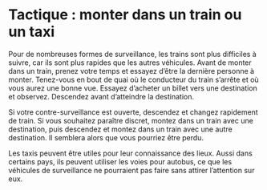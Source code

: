 [Title]: # (Tactique : monter dans un train ou un taxi)
[Order]: # (9)

# Tactique : monter dans un train ou un taxi


Pour de nombreuses formes de surveillance, les trains sont plus difficiles à suivre, car ils sont plus rapides que les autres véhicules. Avant de monter dans un train, prenez votre temps et essayez d’être la dernière personne à monter. Tenez-vous en bout de quai où le conducteur du train s’arrête et où vous aurez une bonne vue. Essayez d’acheter un billet vers une destination et observez. Descendez avant d’atteindre la destination.

Si votre contre-surveillance est ouverte, descendez et changez rapidement de train. Si vous souhaitez paraître discret, montez dans un train avec une destination, puis descendez et montez dans un train avec une autre destination. Il semblera alors que vous pourriez être perdu.

Les taxis peuvent être utiles pour leur connaissance des lieux. Aussi dans certains pays, ils peuvent utiliser les voies pour autobus, ce que les véhicules de surveillance ne pourraient pas faire sans attirer l’attention sur eux.